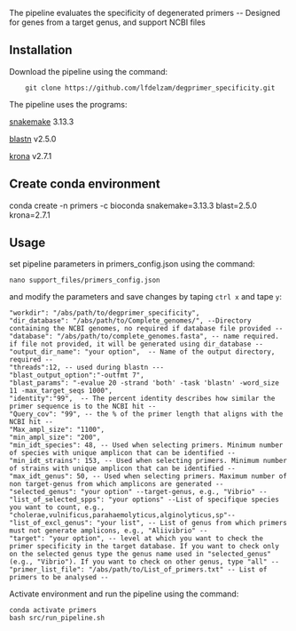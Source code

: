 The pipeline evaluates the specificity of degenerated primers -- Designed for genes from a target genus, and support NCBI files

## Installation ##

Download the pipeline using the command:
        
        git clone https://github.com/lfdelzam/degprimer_specificity.git

The pipeline uses the programs:

[snakemake](https://snakemake.github.io) 3.13.3

[blastn](http://blast.ncbi.nlm.nih.gov/Blast.cgi?PAGE_TYPE=BlastDocs) v2.5.0

[krona](https://github.com/marbl/Krona) v2.7.1

## Create conda environment ##

conda create -n primers -c bioconda snakemake=3.13.3 blast=2.5.0 krona=2.7.1

## Usage ##

set pipeline parameters in primers_config.json using the command:

    nano support_files/primers_config.json

and modify the parameters and save changes by taping `ctrl x` and tape `y`:

    "workdir": "/abs/path/to/degprimer_specificity",
    "dir_database": "/abs/path/to/Complete_genomes/", --Directory containing the NCBI genomes, no required if database file provided --
    "database": "/abs/path/to/complete_genomes.fasta", -- name required. if file not provided, it will be generated using dir_database -- 
    "output_dir_name": "your option",  -- Name of the output directory, required --
    "threads":12, -- used during blastn ---
    "blast_output_option":"-outfmt 7", 
    "blast_params": "-evalue 20 -strand 'both' -task 'blastn' -word_size 11 -max_target_seqs 1000",
    "identity":"99",  -- The percent identity describes how similar the primer sequence is to the NCBI hit --
    "Query_cov": "99", -- the % of the primer length that aligns with the NCBI hit --
    "Max_ampl_size": "1100",
    "min_ampl_size": "200",
    "min_idt_species": 48, -- Used when selecting primers. Minimum number of species with unique amplicon that can be identified --
    "min_idt_strains": 153, -- Used when selecting primers. Minimum number of strains with unique amplicon that can be identified --
    "max_idt_genus": 50, -- Used when selecting primers. Maximum number of non target-genus from which amplicons are generated --
    "selected_genus": "your option" --target-genus, e.g., "Vibrio" --
    "list_of_selected_spps": "your options" --List of specifique species you want to count, e.g., "cholerae,vulnificus,parahaemolyticus,alginolyticus,sp"--
    "list_of_excl_genus": "your list", -- List of genus from which primers must not generate amplicons, e.g., "Aliivibrio" --
    "target": "your option", -- level at which you want to check the primer specificity in the target database. If you want to check only on the selected genus type the genus name used in "selected_genus" (e.g., "Vibrio"). If you want to check on other genus, type "all" --
    "primer_list_file": "/abs/path/to/List_of_primers.txt" -- List of primers to be analysed --
    
    
Activate environment and run the pipeline using the command:

    conda activate primers
    bash src/run_pipeline.sh
